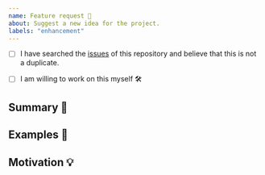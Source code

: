 ```yaml
---
name: Feature request 💄
about: Suggest a new idea for the project.
labels: "enhancement"
---
```


<!-- Provide a general summary of the feature in the Title above -->

<!--
  Thank you for your interest in in supporting this project!
  To avoid duplicate issues we ask you to check off the following list.
-->

- [ ] I have searched the [issues](https://github.com/Hurly77/Devocidy/issues) of this repository and believe that this is not a duplicate.

<!--
  If your willing to build this new feature yourself
-->

- [ ] I am willing to work on this myself :hammer_and_wrench:

## Summary :scroll:

<!-- Describe how it should work. -->

## Examples :high_brightness:

<!--
  Possible implementations or example behavior.
  If you have code examples please place them inside code fences ex:

  ```js
    <your code here>
  ```

  note: Please do not include sensitive information.
-->

## Motivation :bulb:

<!--
  What are you trying to accomplish? How has the lack of this feature affected you?
  Providing context helps us come up with a solution that is most useful in the real world.
-->
